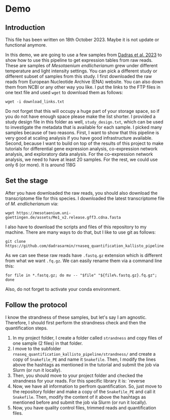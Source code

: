 # Demo

## Introduction

This file has been written on 18th October 2023. Maybe it is not update or functional anymore.

In this demo, we are going to use a few samples from [Dadras et al. 2023](https://doi.org/10.1038/s41477-023-01491-0) to show how to use this pipeline to get expression tables from raw reads. These are samples of *Mesotaenium endlicherianum* grew under different temperature and light intensity settings. You can pick a different study or different subset of samples from this study. I first downloaded the raw reads from European Nucleotide Archive (ENA) website. You can also down them from NCBI or any other way you like. I put the links to the FTP files in one text file and used `wget` to download them as follows:
```
wget -i download_links.txt
```
Do not forget that this will occupy a huge part of your storage space, so if you do not have enough space please make the list shorter. I provided a study design file in this folder as well, `study_design.txt`, which can be used to investigate the metadata that is available for each sample. I picked many samples because of two reasons. First, I want to show that this pipeline is very good at scaling analysis if you have good infrastructure available. Second, because I want to build on top of the results of this project to make tutorials for differential gene expression analysis, co-expression network analysis, and exploratory data analysis. For the co-expression network analysis, we need to have at least 20 samples. For the rest, we could use only 6 (or more). It is around 118G

## Set the stage

After you have downloaded the raw reads, you should also download the transcriptome file for this species. I downloaded the latest transcriptome file of *M. endlicherianum* via:
```
wget https://mesotaenium.uni-goettingen.de/assets/Me1_v2.release.gff3.cdna.fasta
```
I also have to download the scripts and files of this repository to my machine. There are many ways to do that, but I like to use git as follows:
```
git clone https://github.com/dadrasarmin/rnaseq_quantification_kallisto_pipeline.git
```
As we can see these raw reads have `.fastq.gz` extension which is different from what we want `.fq.gz`. We can easily rename them via a command line this:
```
for file in *.fastq.gz; do mv -- "$file" "${file%.fastq.gz}.fq.gz"; done
```
Also, do not forget to activate your conda environment.

## Follow the protocol

I know the strandness of these samples, but let's say I am agnostic. Therefore, I should first perform the strandness check and then the quantification steps.

1. In my project folder, I create a folder called `strandness` and copy files of one sample (2 files) in that folder.
2. I move to the subfolder `rnaseq_quantification_kallisto_pipeline/strandness/` and create a copy of `Snakefile_PE` and name it `Snakefile`. Then, I modify the lines above the hashtags as mentioned in the tutorial and submit the job via Slurm (or run it locally).
3. Then, you should move to your project folder and checked the strandness for your reads. For this specific library it is: `reverse
4. Now, we have all information to perfrom quantification. So, just move to the repository folder and make a copy of the `Snakefile_PE` and call it `Snakefile`. Then, modify the content of it above the hashtags as mentioned before and submit the job via Slurm (or run it locally).
5. Now, you have quality control files, trimmed reads and quantification files.
